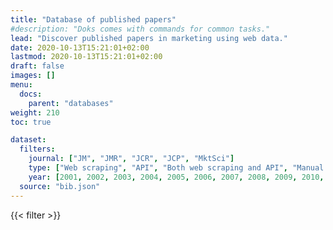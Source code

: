 ```yaml
---
title: "Database of published papers"
#description: "Doks comes with commands for common tasks."
lead: "Discover published papers in marketing using web data."
date: 2020-10-13T15:21:01+02:00
lastmod: 2020-10-13T15:21:01+02:00
draft: false
images: []
menu:
  docs:
    parent: "databases"
weight: 210
toc: true

dataset:
  filters:
    journal: ["JM", "JMR", "JCR", "JCP", "MktSci"]
    type: ["Web scraping", "API", "Both web scraping and API", "Manual extraction"]
    year: [2001, 2002, 2003, 2004, 2005, 2006, 2007, 2008, 2009, 2010, 2011, 2012, 2013, 2014, 2015, 2016, 2017, 2018, 2019, 2020, 2021]
  source: "bib.json"
---
```


{{< filter >}}
